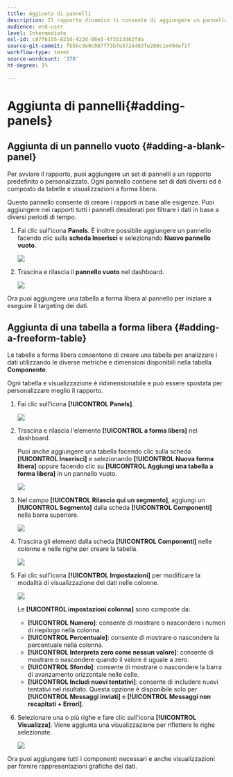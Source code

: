 ```yaml
---
title: Aggiunta di pannelli
description: Il rapporto dinamico ti consente di aggiungere un pannello per filtrare meglio i dati in base al periodo di tempo scelto.
audience: end-user
level: Intermediate
exl-id: c87f6155-821d-422d-86e5-4f5533d62fda
source-git-commit: fb5bcde9c087f73bfe5724463fe280c1e494ef1f
workflow-type: tm+mt
source-wordcount: '378'
ht-degree: 1%

---
```


# Aggiunta di pannelli{#adding-panels}

## Aggiunta di un pannello vuoto {#adding-a-blank-panel}

Per avviare il rapporto, puoi aggiungere un set di pannelli a un rapporto predefinito o personalizzato. Ogni pannello contiene set di dati diversi ed è composto da tabelle e visualizzazioni a forma libera.

Questo pannello consente di creare i rapporti in base alle esigenze. Puoi aggiungere nei rapporti tutti i pannelli desiderati per filtrare i dati in base a diversi periodi di tempo.

1. Fai clic sull&#39;icona **Panels**. È inoltre possibile aggiungere un pannello facendo clic sulla **scheda Inserisci** e selezionando **Nuovo pannello vuoto**.

   ![](assets/dynamic_report_panel_1.png)

1. Trascina e rilascia il **pannello vuoto** nel dashboard.

   ![](assets/dynamic_report_panel.png)

Ora puoi aggiungere una tabella a forma libera al pannello per iniziare a eseguire il targeting dei dati.

## Aggiunta di una tabella a forma libera {#adding-a-freeform-table}

Le tabelle a forma libera consentono di creare una tabella per analizzare i dati utilizzando le diverse metriche e dimensioni disponibili nella tabella **Componente**.

Ogni tabella e visualizzazione è ridimensionabile e può essere spostata per personalizzare meglio il rapporto.

1. Fai clic sull&#39;icona **[!UICONTROL Panels]**.

   ![](assets/dynamic_report_panel_1.png)

1. Trascina e rilascia l&#39;elemento **[!UICONTROL a forma libera]** nel dashboard.

   Puoi anche aggiungere una tabella facendo clic sulla scheda **[!UICONTROL Inserisci]** e selezionando **[!UICONTROL Nuova forma libera]** oppure facendo clic su **[!UICONTROL Aggiungi una tabella a forma libera]** in un pannello vuoto.

   ![](assets/dynamic_report_panel_2.png)

1. Nel campo **[!UICONTROL Rilascia qui un segmento]**, aggiungi un **[!UICONTROL Segmento]** dalla scheda **[!UICONTROL Componenti]** nella barra superiore.

   ![](assets/dynamic_report_panel_3.png)

1. Trascina gli elementi dalla scheda **[!UICONTROL Componenti]** nelle colonne e nelle righe per creare la tabella.

   ![](assets/dynamic_report_freeform_3.png)

1. Fai clic sull&#39;icona **[!UICONTROL Impostazioni]** per modificare la modalità di visualizzazione dei dati nelle colonne.

   ![](assets/dynamic_report_freeform_4.png)

   Le **[!UICONTROL impostazioni colonna]** sono composte da:

   * **[!UICONTROL Numero]**: consente di mostrare o nascondere i numeri di riepilogo nella colonna.
   * **[!UICONTROL Percentuale]**: consente di mostrare o nascondere la percentuale nella colonna.
   * **[!UICONTROL Interpreta zero come nessun valore]**: consente di mostrare o nascondere quando il valore è uguale a zero.
   * **[!UICONTROL Sfondo]**: consente di mostrare o nascondere la barra di avanzamento orizzontale nelle celle.
   * **[!UICONTROL Includi nuovi tentativi]**: consente di includere nuovi tentativi nel risultato. Questa opzione è disponibile solo per **[!UICONTROL Messaggi inviati]** e **[!UICONTROL Messaggi non recapitati + Errori]**.

1. Selezionare una o più righe e fare clic sull&#39;icona **[!UICONTROL Visualizza]**. Viene aggiunta una visualizzazione per riflettere le righe selezionate.

   ![](assets/dynamic_report_freeform_5.png)

Ora puoi aggiungere tutti i componenti necessari e anche visualizzazioni per fornire rappresentazioni grafiche dei dati.
